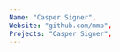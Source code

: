 ```yaml
--- 
Name: "Casper Signer", 
Website: "github.com/mmp", 
Projects: "Casper Signer",
--- 
```

<!--lang:en--> 

<!--lang:es--] 

<!--lang:de--] 

<!--lang:fr--] 

<!--lang:pl--] 

<!--lang:uk--] 

[!--lang:*--> 